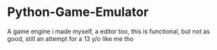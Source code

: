 # Python-Game-Emulator
A game engine i made myself, a editor too, this is functional, but not as good, still an attempt for a 13 y/o like me tho
